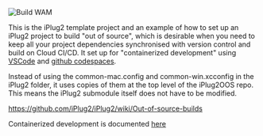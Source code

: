 ![Build WAM](https://github.com/iPlug2/iPlug2OOS/workflows/Build%20WAM/badge.svg)

This is the iPlug2 template project and an example of how to set up an iPlug2 project to build "out of source", which is desirable when you need to keep all your project dependencies synchronised with version control and build on Cloud CI/CD. It set up for "containerized development" using [VSCode](https://code.visualstudio.com/docs/devcontainers/containers) and [github codespaces](https://github.com/features/codespaces).

Instead of using the common-mac.config and common-win.xcconfig in the iPlug2 folder, it uses copies of them at the top level of the iPlug2OOS repo. This means the iPlug2 submodule itself does not have to be modified.

https://github.com/iPlug2/iPlug2/wiki/Out-of-source-builds

Containerized development is documented [here](https://docs.google.com/document/d/e/2PACX-1vT6lYZ3vtYKWAty2g6DL994IO0_pfyGctDdKfPxF6MZwOgFWENfLuVtBW9J0-KzLsfPSKKN055UnAmj/pub)
